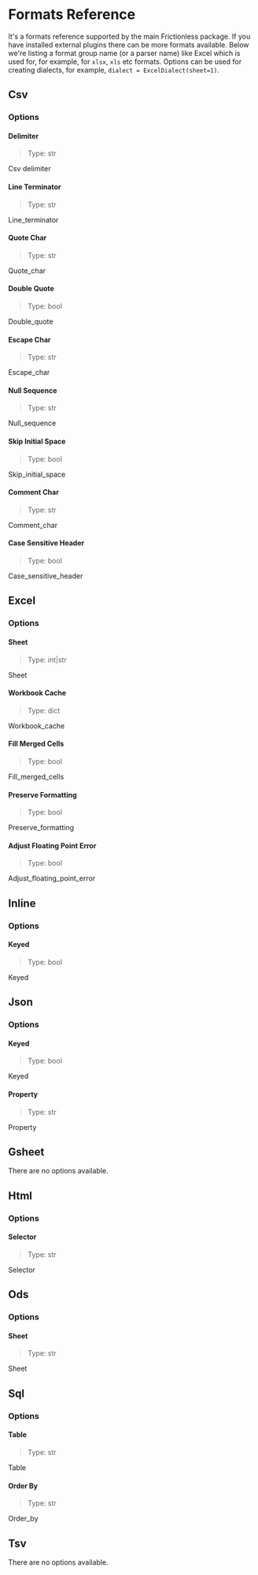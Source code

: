 # Formats Reference

It's a formats reference supported by the main Frictionless package. If you have installed external plugins there can be more formats available. Below we're listing a format group name (or a parser name) like Excel which is used for, for example, for `xlsx`, `xls` etc formats. Options can be used for creating dialects, for example, `dialect = ExcelDialect(sheet=1)`.


## Csv


### Options

#### Delimiter

> Type: str

Csv delimiter

#### Line Terminator

> Type: str

Line_terminator

#### Quote Char

> Type: str

Quote_char

#### Double Quote

> Type: bool

Double_quote

#### Escape Char

> Type: str

Escape_char

#### Null Sequence

> Type: str

Null_sequence

#### Skip Initial Space

> Type: bool

Skip_initial_space

#### Comment Char

> Type: str

Comment_char

#### Case Sensitive Header

> Type: bool

Case_sensitive_header



## Excel


### Options

#### Sheet

> Type: int|str

Sheet

#### Workbook Cache

> Type: dict

Workbook_cache

#### Fill Merged Cells

> Type: bool

Fill_merged_cells

#### Preserve Formatting

> Type: bool

Preserve_formatting

#### Adjust Floating Point Error

> Type: bool

Adjust_floating_point_error



## Inline


### Options

#### Keyed

> Type: bool

Keyed



## Json


### Options

#### Keyed

> Type: bool

Keyed

#### Property

> Type: str

Property



## Gsheet


There are no options available.


## Html


### Options

#### Selector

> Type: str

Selector



## Ods


### Options

#### Sheet

> Type: str

Sheet



## Sql


### Options

#### Table

> Type: str

Table

#### Order By

> Type: str

Order_by



## Tsv


There are no options available.

